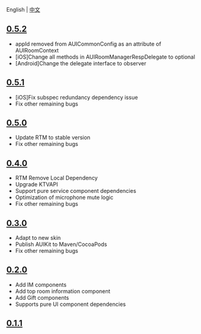 
English | [中文](CHANGELOG.zh.md)

## [0.5.2](https://github.com/AgoraIO-Community/AUIKit/releases/tag/0.5.2)
- appId removed from AUICommonConfig as an attribute of AUIRoomContext
- [iOS]Change all methods in AUIRoomManagerRespDelegate to optional
- [Android]Change the delegate interface to observer

## [0.5.1](https://github.com/AgoraIO-Community/AUIKit/releases/tag/0.5.1)
- [iOS]Fix subspec redundancy dependency issue
- Fix other remaining bugs

## [0.5.0](https://github.com/AgoraIO-Community/AUIKit/releases/tag/0.5.0)
- Update RTM to stable version
- Fix other remaining bugs

## [0.4.0](https://github.com/AgoraIO-Community/AUIKit/releases/tag/0.4.0)
- RTM Remove Local Dependency
- Upgrade KTVAPI
- Support pure service component dependencies
- Optimization of microphone mute logic
- Fix other remaining bugs

## [0.3.0](https://github.com/AgoraIO-Community/AUIKit/releases/tag/karaoke-0.3.0)
- Adapt to new skin
- Publish AUIKit to Maven/CocoaPods
- Fix other remaining bugs

## [0.2.0](https://github.com/AgoraIO-Community/AUIKit/releases/tag/0.2.0)

- Add IM components
- Add top room information component
- Add Gift components
- Supports pure UI component dependencies

## [0.1.1](https://github.com/AgoraIO-Community/AUIKit/releases/tag/karaoke_0.1.1)


